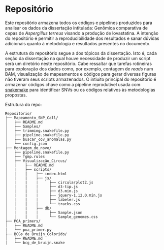 # Repositório
Este repositório armazena todos os códigos e pipelines produzidos para analisar os dados da dissertação intitulada: Genômica comparativa de cepas de _Aspergillus_ _terreus_ visando a produção de lovastatina. A intenção do repositório é permitir a reproducibilidade dos resultados e sanar dúvidas adicionais quanto à metodologia e resultados presentes no documento.

A estrutura do repositório segue a dos tópicos da dissertação. Isto é, cada seção da dissertação na qual houve necessidade de produzir um script será um diretório neste repositório. Cabe ressaltar que tarefas rotineiras para exploração dos dados como, por exemplo, contagem de _reads_ num BAM, visualização de mapeamentos e códigos para gerar diversas figuras não tiveram seus scripts armazenados. O intiuito principal do repositório é armazenar códigos chave como a pipeline reprodutível usada com  [snakemake](https://bitbucket.org/snakemake/snakemake/wiki/Home) para identificar SNVs ou os códigos relativos às metodologias propostas.

Estrutura do repo:

```
Repositório/
├── Mapeamento_SNP_Call/
│   ├── README.md
│   ├── Samples/
│   ├── trimming.snakefile.py
│   ├── pipeline.snakefile.py
│   ├── buscar_cov_anomalas.py
│   └── config.json
├── Montagem_de_novo/
│   ├── pipeline.snakefile.py
│   ├── fgmp.rules
│   ├── Visualização_Circus/
│   |    ├── README.md
│   |    ├── scripts/
│   |    |    ├── index.html
│   |    |    ├── js/
│   |    |    |     ├── circularplot2.js
│   |    |    |     ├── d3-tip.js
│   |    |    |     ├── d3.min.js
│   |    |    |     ├── jquery-1.12.0.min.js
│   |    |    |     ├── labeler.js
│   |    |    |     └── tracks.css
│   |    |    ├── db/
│   |    |    |     ├── Sample.json
│   |    |    |     └── Sample_genomes.css
├── POA_primers/
│   ├── README.md
|   └── poa_primer.py
├── BCGs_de_Bruijn_Colorido/
│   ├── README.md
|   └── bcg_de_bruijn.snake
```
